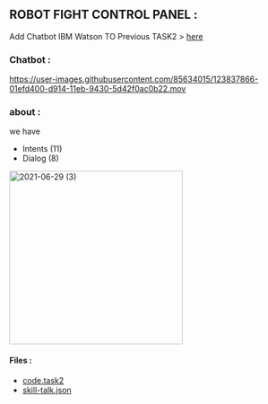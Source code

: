 ## ROBOT FIGHT CONTROL PANEL :

Add Chatbot IBM Watson TO Previous TASK2  >   [here](https://github.com/Elham6316/User-experience-testing-and-improvement-for-robot-control-system-TASK2)
### Chatbot :



https://user-images.githubusercontent.com/85634015/123837866-01efd400-d914-11eb-9430-5d42f0ac0b22.mov


### about :
we have 
* Intents (11)
* Dialog (8) 

<img width="309" alt="2021-06-29 (3)" src="https://user-images.githubusercontent.com/85634015/123841215-f4d4e400-d917-11eb-8fb6-15d0d4f0418e.png">

#### Files : 
* [code.task2](https://github.com/Elham6316/User-experience-testing-and-improvement-for-robot-control-system-TASK2)
* [skill-talk.json](https://github.com/Elham6316/IBM_Watson_Chatbot---TASK3/blob/main/skill-talk.json)

